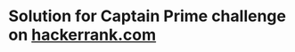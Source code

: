 # Solution for Captain Prime challenge on [hackerrank.com](https://www.hackerrank.com/challenges/captain-prime)
